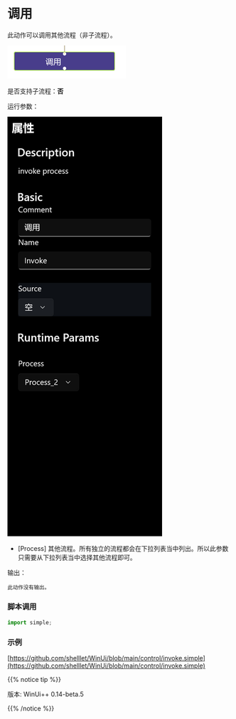 # 调用 
此动作可以调用其他流程（非子流程）。

![action](./images/2022-11-26_192226.png 'size=90%')


是否支持子流程：**否**


运行参数：

![param](./images/2022-11-26_192523.png 'size=90%')


* [Process] 其他流程。所有独立的流程都会在下拉列表当中列出。所以此参数只需要从下拉列表当中选择其他流程即可。
  
 
输出：

    此动作没有输出。


### 脚本调用

```python
import simple;

```

### 示例

[https://github.com/shelllet/WinUi/blob/main/control/invoke.simple](https://github.com/shelllet/WinUi/blob/main/control/invoke.simple)


{{% notice tip %}}

版本: WinUi++ 0.14-beta.5 

{{% /notice %}}
